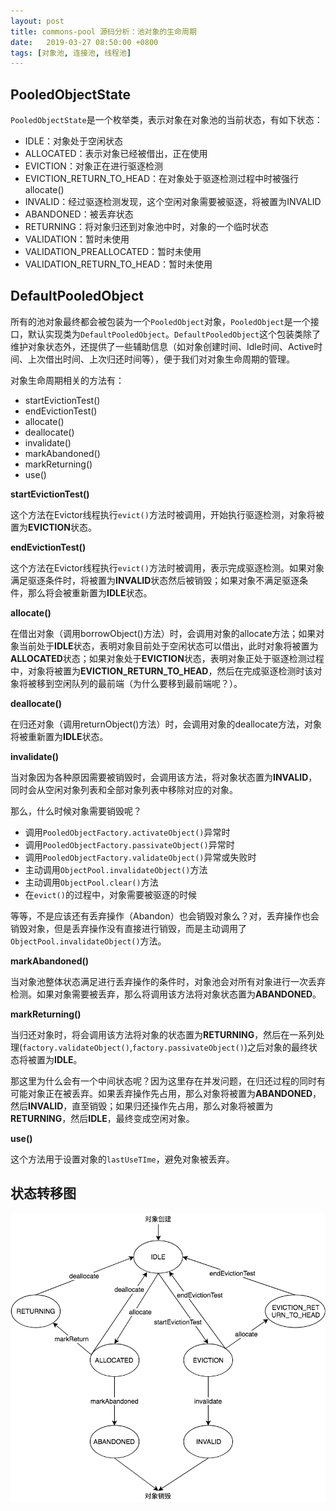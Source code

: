 ```yaml
---
layout: post
title: commons-pool 源码分析：池对象的生命周期
date:   2019-03-27 08:50:00 +0800
tags: [对象池, 连接池, 线程池]
---
```


## PooledObjectState

`PooledObjectState`是一个枚举类，表示对象在对象池的当前状态，有如下状态：

- IDLE：对象处于空闲状态
- ALLOCATED：表示对象已经被借出，正在使用
- EVICTION：对象正在进行驱逐检测
- EVICTION_RETURN_TO_HEAD：在对象处于驱逐检测过程中时被强行allocate()
- INVALID：经过驱逐检测发现，这个空闲对象需要被驱逐，将被置为INVALID
- ABANDONED：被丢弃状态
- RETURNING：将对象归还到对象池中时，对象的一个临时状态
- VALIDATION：暂时未使用
- VALIDATION_PREALLOCATED：暂时未使用
- VALIDATION_RETURN_TO_HEAD：暂时未使用

## DefaultPooledObject

所有的池对象最终都会被包装为一个`PooledObject`对象，`PooledObject`是一个接口，默认实现类为`DefaultPooledObject`。`DefaultPooledObject`这个包装类除了维护对象状态外，还提供了一些辅助信息（如对象创建时间、Idle时间、Active时间、上次借出时间、上次归还时间等），便于我们对对象生命周期的管理。

对象生命周期相关的方法有：

- startEvictionTest()
- endEvictionTest()
- allocate()
- deallocate()
- invalidate()
- markAbandoned()
- markReturning()
- use()

**startEvictionTest()**

这个方法在Evictor线程执行`evict()`方法时被调用，开始执行驱逐检测，对象将被置为**EVICTION**状态。

**endEvictionTest()**

这个方法在Evictor线程执行`evict()`方法时被调用，表示完成驱逐检测。如果对象满足驱逐条件时，将被置为**INVALID**状态然后被销毁；如果对象不满足驱逐条件，那么将会被重新置为**IDLE**状态。

**allocate()**

在借出对象（调用borrowObject()方法）时，会调用对象的allocate方法；如果对象当前处于**IDLE**状态，表明对象目前处于空闲状态可以借出，此时对象将被置为**ALLOCATED**状态；如果对象处于**EVICTION**状态，表明对象正处于驱逐检测过程中，对象将被置为**EVICTION_RETURN_TO_HEAD**，然后在完成驱逐检测时该对象将被移到空闲队列的最前端（为什么要移到最前端呢？）。

**deallocate()**

在归还对象（调用returnObject()方法）时，会调用对象的deallocate方法，对象将被重新置为**IDLE**状态。

**invalidate()**

当对象因为各种原因需要被销毁时，会调用该方法，将对象状态置为**INVALID**，同时会从空闲对象列表和全部对象列表中移除对应的对象。

那么，什么时候对象需要销毁呢？

- 调用`PooledObjectFactory.activateObject()`异常时
- 调用`PooledObjectFactory.passivateObject()`异常时
- 调用`PooledObjectFactory.validateObject()`异常或失败时
- 主动调用`ObjectPool.invalidateObject()`方法
- 主动调用`ObjectPool.clear()`方法
- 在`evict()`的过程中，对象需要被驱逐的时候

等等，不是应该还有丢弃操作（Abandon）也会销毁对象么？对，丢弃操作也会销毁对象，但是丢弃操作没有直接进行销毁，而是主动调用了`ObjectPool.invalidateObject()`方法。

**markAbandoned()**

当对象池整体状态满足进行丢弃操作的条件时，对象池会对所有对象进行一次丢弃检测。如果对象需要被丢弃，那么将调用该方法将对象状态置为**ABANDONED**。

**markReturning()**

当归还对象时，将会调用该方法将对象的状态置为**RETURNING**，然后在一系列处理(`factory.validateObject()`,`factory.passivateObject()`)之后对象的最终状态将被置为**IDLE**。

那这里为什么会有一个中间状态呢？因为这里存在并发问题，在归还过程的同时有可能对象正在被丢弃。如果丢弃操作先占用，那么对象将被置为**ABANDONED**，然后**INVALID**，直至销毁；如果归还操作先占用，那么对象将被置为**RETURNING**，然后**IDLE**，最终变成空闲对象。

**use()**

这个方法用于设置对象的`lastUseTIme`，避免对象被丢弃。

## 状态转移图

![](/static/image/201904/commons-pool-states.png)








